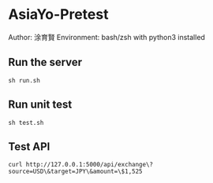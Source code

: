 # AsiaYo-Pretest

Author: 涂育賢
Environment: bash/zsh with python3 installed

## Run the server

```
sh run.sh
```

## Run unit test

```
sh test.sh
```

## Test API

```
curl http://127.0.0.1:5000/api/exchange\?source=USD\&target=JPY\&amount=\$1,525
```
